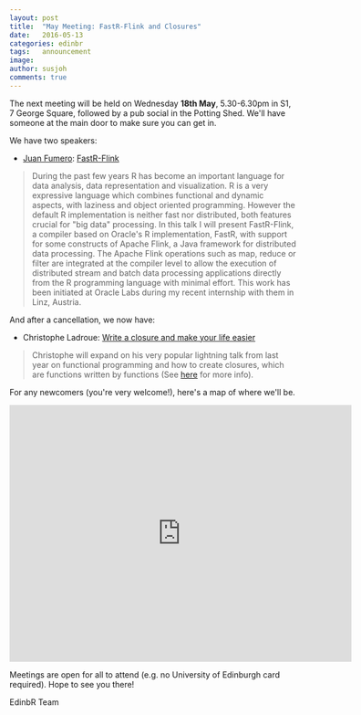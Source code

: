```yaml
---
layout: post
title:  "May Meeting: FastR-Flink and Closures"
date:   2016-05-13
categories: edinbr
tags:   announcement
image:
author: susjoh
comments: true
---
```


The next meeting will be held on Wednesday **18th May**, 5.30-6.30pm in S1, 7 George Square, followed by a pub social in the Potting Shed. We'll have someone at the main door to make sure you can get in.

We have two speakers:

* [Juan Fumero](http://homepages.inf.ed.ac.uk/s1369892/): [FastR-Flink](https://github.com/EdinbR/edinbr-talks/raw/master/2016-05-13/FastRFlink_EdinbR.pdf)

> During the past few years R has become an important language for data analysis, data representation and visualization. R is a very expressive language which combines functional and dynamic aspects, with laziness and object oriented programming. However the default R implementation is neither fast nor distributed, both features crucial for "big data" processing. In this talk I will present FastR-Flink, a compiler based on Oracle's R implementation, FastR, with support for some constructs of Apache Flink, a Java framework for distributed data processing. The Apache Flink operations such as map, reduce or filter are integrated at the compiler level to allow the execution of distributed stream and batch data processing applications directly from the R programming language with minimal effort. This work has been initiated at Oracle Labs during my recent internship with them in Linz, Austria.

And after a cancellation, we now have:

* Christophe Ladroue: [Write a closure and make your life easier](https://github.com/EdinbR/edinbr-talks/raw/master/2016-05-13/Christophe18May2016_introToClosures.zip)

> Christophe will expand on his very popular lightning talk from last year on functional programming and how to create closures, which are functions written by functions (See [here](http://adv-r.had.co.nz/Functional-programming.html#closures) for more info).

For any newcomers (you're very welcome!), here's a map of where we'll be.

<iframe src="https://www.google.com/maps/embed?pb=!1m18!1m12!1m3!1d2234.2857959093512!2d-3.1896144261229358!3d55.944418290254944!2m3!1f0!2f0!3f0!3m2!1i1024!2i768!4f13.1!3m3!1m2!1s0x4887c7837b340937%3A0xaf82184629da8aed!2s7+George+Square%2C+Edinburgh+EH8!5e0!3m2!1sen!2suk!4v1447278868342" width="600" height="450" frameborder="0" style="border:0" allowfullscreen></iframe>

Meetings are open for all to attend (e.g. no University of Edinburgh card required). Hope to see you there!

EdinbR Team
